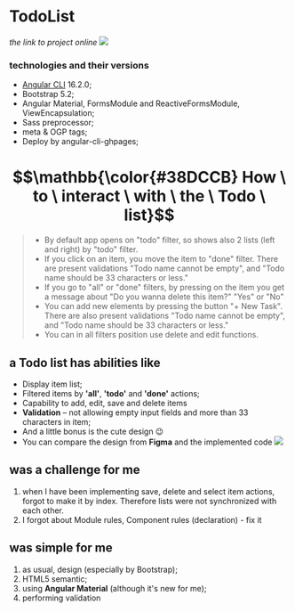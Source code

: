 # TodoList
*the link to project online* 
[![](https://img.shields.io/badge/Click_me_&#10138;-%2338DCCB?style=for-the-badge)](https://kseniiamarkiv.github.io/todo-list/)

### technologies and their versions
- [Angular CLI](https://github.com/angular/angular-cli) 16.2.0;
- Bootstrap 5.2;
- Angular Material, FormsModule and ReactiveFormsModule, ViewEncapsulation;
- Sass preprocessor;
- meta & OGP tags;
- Deploy by angular-cli-ghpages;

# $$\mathbb{\color{#38DCCB} How \ to \ interact \ with \ the \ Todo \ list}$$
> - By default app opens on "todo" filter, so shows also 2 lists (left and right) by "todo" filter.
> - If you click on an item, you move the item to "done" filter. There are present validations "Todo name cannot be empty", and "Todo name should be 33 characters or less." 
> - If you go to "all" or "done" filters, by pressing on the item you get a message about "Do you wanna delete this item?" "Yes" or "No"
> - You can add new elements by pressing the button "+ New Task". There are also present validations "Todo name cannot be empty", and "Todo name should be 33 characters or less." 
> - You can in all filters position use delete and edit functions.


## a Todo list has abilities like
- Display item list;
- Filtered items by **'all'**, **'todo'** and **'done'** actions;
- Capability to add, edit, save and delete items
- **Validation** – not allowing empty input fields and more than 33 characters in item;
- And a little bonus is the cute design 😉
- You can compare the design from **Figma** and the implemented code  [![](https://img.shields.io/badge/Click_me_&#10138;-brightgreen?style=for-the-badge)](https://www.figma.com/community/file/1271828665006307996/Todo-list)


## was a challenge for me
1. when I have been implementing save, delete and select item actions, forgot to make it by index. Therefore lists were not synchronized with each other.
2. I forgot about Module rules, Component rules (declaration)  - fix it


## was simple for me
1. as usual, design (especially by Bootstrap);
2. HTML5 semantic;
3. using **Angular Material** (although it's new for me);
4. performing validation
